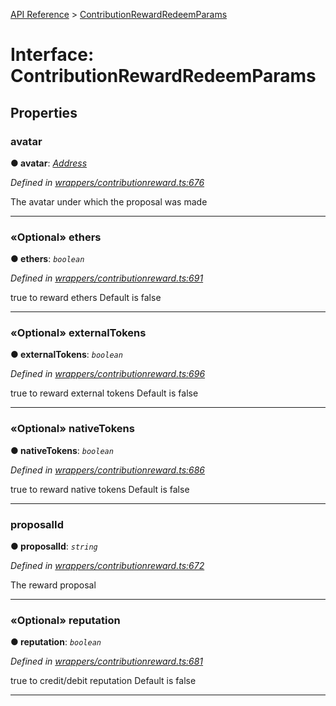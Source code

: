 [API Reference](../README.md) > [ContributionRewardRedeemParams](../interfaces/ContributionRewardRedeemParams.md)



# Interface: ContributionRewardRedeemParams


## Properties
<a id="avatar"></a>

###  avatar

**●  avatar**:  *[Address](../#Address)* 

*Defined in [wrappers/contributionreward.ts:676](https://github.com/daostack/arc.js/blob/42de6847/lib/wrappers/contributionreward.ts#L676)*



The avatar under which the proposal was made




___

<a id="ethers"></a>

### «Optional» ethers

**●  ethers**:  *`boolean`* 

*Defined in [wrappers/contributionreward.ts:691](https://github.com/daostack/arc.js/blob/42de6847/lib/wrappers/contributionreward.ts#L691)*



true to reward ethers Default is false




___

<a id="externalTokens"></a>

### «Optional» externalTokens

**●  externalTokens**:  *`boolean`* 

*Defined in [wrappers/contributionreward.ts:696](https://github.com/daostack/arc.js/blob/42de6847/lib/wrappers/contributionreward.ts#L696)*



true to reward external tokens Default is false




___

<a id="nativeTokens"></a>

### «Optional» nativeTokens

**●  nativeTokens**:  *`boolean`* 

*Defined in [wrappers/contributionreward.ts:686](https://github.com/daostack/arc.js/blob/42de6847/lib/wrappers/contributionreward.ts#L686)*



true to reward native tokens Default is false




___

<a id="proposalId"></a>

###  proposalId

**●  proposalId**:  *`string`* 

*Defined in [wrappers/contributionreward.ts:672](https://github.com/daostack/arc.js/blob/42de6847/lib/wrappers/contributionreward.ts#L672)*



The reward proposal




___

<a id="reputation"></a>

### «Optional» reputation

**●  reputation**:  *`boolean`* 

*Defined in [wrappers/contributionreward.ts:681](https://github.com/daostack/arc.js/blob/42de6847/lib/wrappers/contributionreward.ts#L681)*



true to credit/debit reputation Default is false




___


